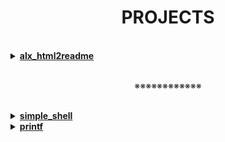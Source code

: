 <h1 align="center"><b>PROJECTS</b></h1><br>

<details>
<summary><b><a href="">alx_html2readme</a></b></summary>

> A Python script that converts web pages of alx school projects into formatted README files for easier documentation.

<br>
</details>

<!-- <details>
<summary><b><a href=""> </a></b></summary>

> 

<br>
</details> -->

<!-- ==================================================================== -->

<br>
<p align="center">※※※※※※※※※※※※</p>
<br>

<details>
<summary><b><a href="https://github.com/codenvibes/simple_shell">simple_shell</a></b></summary>

> A shell made using C

</details>

<details>
<summary><b><a href="">printf </a></b></summary>

> Recreating the printf function

<br>
</details>

<!-- <details>
<summary><b><a href=""> </a></b></summary>

> 

<br>
</details> -->


